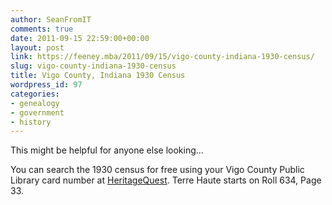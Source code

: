 ```yaml
---
author: SeanFromIT
comments: true
date: 2011-09-15 22:59:00+00:00
layout: post
link: https://feeney.mba/2011/09/15/vigo-county-indiana-1930-census/
slug: vigo-county-indiana-1930-census
title: Vigo County, Indiana 1930 Census
wordpress_id: 97
categories:
- genealogy
- government
- history
---
```


This might be helpful for anyone else looking...  
  
You can search the 1930 census for free using your Vigo County Public Library card number at [HeritageQuest](http://access.vigo.lib.in.us:2048/login?url=http://www.heritagequestonline.com). Terre Haute starts on Roll 634, Page 33.
